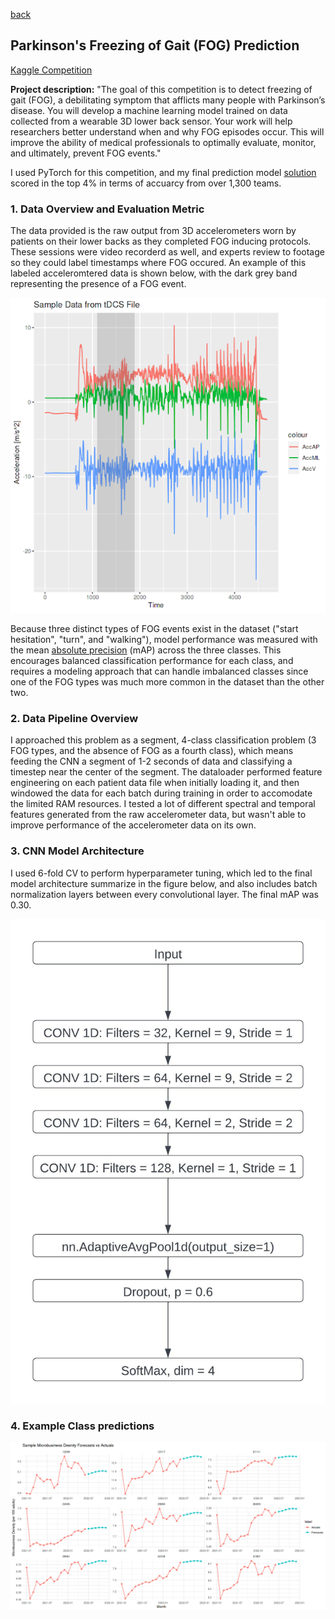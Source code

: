 [back](https://bandytwin.github.io/)

## Parkinson's Freezing of Gait (FOG) Prediction
[Kaggle Competition](https://www.kaggle.com/competitions/tlvmc-parkinsons-freezing-gait-prediction)

**Project description:** "The goal of this competition is to detect freezing of gait (FOG), a debilitating symptom that afflicts many people with Parkinson’s disease. You will develop a machine learning model trained on data collected from a wearable 3D lower back sensor.
Your work will help researchers better understand when and why FOG episodes occur. This will improve the ability of medical professionals to optimally evaluate, monitor, and ultimately, prevent FOG events."

I used PyTorch for this competition, and my final prediction model [solution](https://www.kaggle.com/code/abandura/fog-1d-cnn) scored in the top 4% in terms of accuarcy from over 1,300 teams.

### 1. Data Overview and Evaluation Metric

The data provided is the raw output from 3D accelerometers worn by patients on their lower backs as they completed FOG inducing protocols. These sessions were video recorderd as well, and experts review to footage so they could label timestamps where FOG occured. An example of this labeled acceleromtered data is shown below, with the dark grey band representing the presence of a FOG event.

<img src="images/fog_sample.png?raw=true"/>

Because three distinct types of FOG events exist in the dataset ("start hesitation", "turn", and "walking"), model performance was measured with the mean [absolute precision](https://scikit-learn.org/stable/modules/generated/sklearn.metrics.average_precision_score.html) (mAP) across the three classes. This encourages balanced classification performance for each class, and requires a modeling approach that can handle imbalanced classes since one of the FOG types was much more common in the dataset than the other two.

### 2. Data Pipeline Overview

I approached this problem as a segment, 4-class classification problem (3 FOG types, and the absence of FOG as a fourth class), which means feeding the CNN a segment of 1-2 seconds of data and classifying a timestep near the center of the segment. The dataloader performed feature engineering on each patient data file when initially loading it, and then windowed the data for each batch during training in order to accomodate the limited RAM resources. I tested a lot of different spectral and temporal features generated from the raw accelerometer data, but wasn't able to improve performance of the accelerometer data on its own.

### 3. CNN Model Architecture

I used 6-fold CV to perform hyperparameter tuning, which led to the final model architecture summarize in the figure below, and also includes batch normalization layers between every convolutional layer. The final mAP was 0.30.

<img src="images/fog_cnn_arch.jpeg?raw=true"/>

### 4. Example Class predictions

<img src="images/mb_sample_fc.png?raw=true"/>


